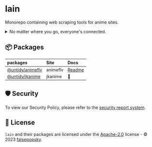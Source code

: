 # lain

Monorepo containing web scraping tools for anime sites.

<details><summary>No matter where you go, everyone's connected.</summary>

![alt text](/docs/public/tv.gif)

</details>

## :package: Packages

| packages                                 | Site     | Docs                                    |
| :--------------------------------------- | :------- | :-------------------------------------- |
| [@untidy/animeflv](./packages/animeflv/) | animeflv | [Readme](./packages/animeflv/README.md) |
| [@untidy/jkanime](./packages/jkanime/)   | jkanime  | :construction:                          |

## :shield: Security

To view our Security Policy, please refer to the [security report system](.github/SECURITY.md).

## :scroll: License

`lain` and their packages are licensed under the [Apache-2.0](LICENSE) license - © 2023
[falsepopsky](https://github.com/falsepopsky).
